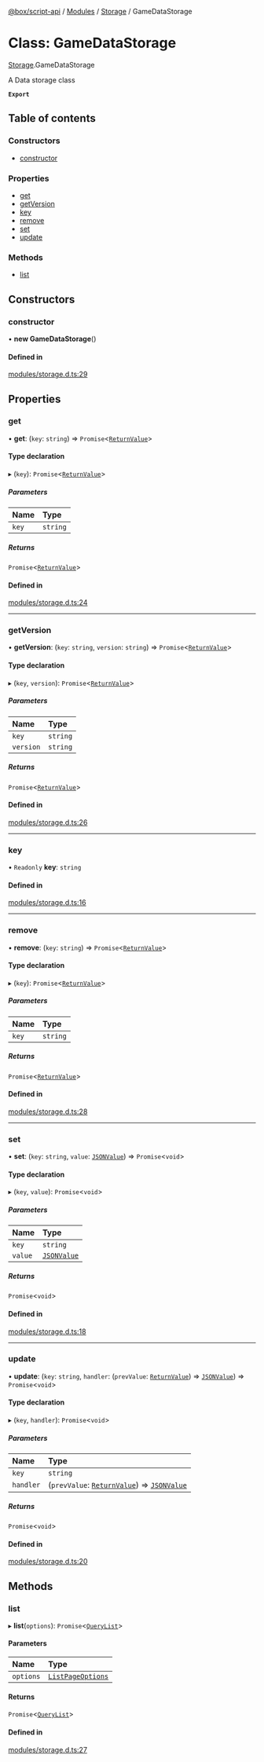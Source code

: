 [@box/script-api](../README.md) / [Modules](../modules.md) / [Storage](../modules/Storage.md) / GameDataStorage

# Class: GameDataStorage

[Storage](../modules/Storage.md).GameDataStorage

A Data storage class

**`Export`**

## Table of contents

### Constructors

- [constructor](Storage.GameDataStorage.md#constructor)

### Properties

- [get](Storage.GameDataStorage.md#get)
- [getVersion](Storage.GameDataStorage.md#getversion)
- [key](Storage.GameDataStorage.md#key)
- [remove](Storage.GameDataStorage.md#remove)
- [set](Storage.GameDataStorage.md#set)
- [update](Storage.GameDataStorage.md#update)

### Methods

- [list](Storage.GameDataStorage.md#list)

## Constructors

### constructor

• **new GameDataStorage**()

#### Defined in

[modules/storage.d.ts:29](https://github.com/box-engine/script-api/blob/861e99e/server/modules/storage.d.ts#L29)

## Properties

### get

• **get**: (`key`: `string`) => `Promise`<[`ReturnValue`](../modules/Storage.md#returnvalue)\>

#### Type declaration

▸ (`key`): `Promise`<[`ReturnValue`](../modules/Storage.md#returnvalue)\>

##### Parameters

| Name | Type |
| :------ | :------ |
| `key` | `string` |

##### Returns

`Promise`<[`ReturnValue`](../modules/Storage.md#returnvalue)\>

#### Defined in

[modules/storage.d.ts:24](https://github.com/box-engine/script-api/blob/861e99e/server/modules/storage.d.ts#L24)

___

### getVersion

• **getVersion**: (`key`: `string`, `version`: `string`) => `Promise`<[`ReturnValue`](../modules/Storage.md#returnvalue)\>

#### Type declaration

▸ (`key`, `version`): `Promise`<[`ReturnValue`](../modules/Storage.md#returnvalue)\>

##### Parameters

| Name | Type |
| :------ | :------ |
| `key` | `string` |
| `version` | `string` |

##### Returns

`Promise`<[`ReturnValue`](../modules/Storage.md#returnvalue)\>

#### Defined in

[modules/storage.d.ts:26](https://github.com/box-engine/script-api/blob/861e99e/server/modules/storage.d.ts#L26)

___

### key

• `Readonly` **key**: `string`

#### Defined in

[modules/storage.d.ts:16](https://github.com/box-engine/script-api/blob/861e99e/server/modules/storage.d.ts#L16)

___

### remove

• **remove**: (`key`: `string`) => `Promise`<[`ReturnValue`](../modules/Storage.md#returnvalue)\>

#### Type declaration

▸ (`key`): `Promise`<[`ReturnValue`](../modules/Storage.md#returnvalue)\>

##### Parameters

| Name | Type |
| :------ | :------ |
| `key` | `string` |

##### Returns

`Promise`<[`ReturnValue`](../modules/Storage.md#returnvalue)\>

#### Defined in

[modules/storage.d.ts:28](https://github.com/box-engine/script-api/blob/861e99e/server/modules/storage.d.ts#L28)

___

### set

• **set**: (`key`: `string`, `value`: [`JSONValue`](../modules/Storage.md#jsonvalue)) => `Promise`<`void`\>

#### Type declaration

▸ (`key`, `value`): `Promise`<`void`\>

##### Parameters

| Name | Type |
| :------ | :------ |
| `key` | `string` |
| `value` | [`JSONValue`](../modules/Storage.md#jsonvalue) |

##### Returns

`Promise`<`void`\>

#### Defined in

[modules/storage.d.ts:18](https://github.com/box-engine/script-api/blob/861e99e/server/modules/storage.d.ts#L18)

___

### update

• **update**: (`key`: `string`, `handler`: (`prevValue`: [`ReturnValue`](../modules/Storage.md#returnvalue)) => [`JSONValue`](../modules/Storage.md#jsonvalue)) => `Promise`<`void`\>

#### Type declaration

▸ (`key`, `handler`): `Promise`<`void`\>

##### Parameters

| Name | Type |
| :------ | :------ |
| `key` | `string` |
| `handler` | (`prevValue`: [`ReturnValue`](../modules/Storage.md#returnvalue)) => [`JSONValue`](../modules/Storage.md#jsonvalue) |

##### Returns

`Promise`<`void`\>

#### Defined in

[modules/storage.d.ts:20](https://github.com/box-engine/script-api/blob/861e99e/server/modules/storage.d.ts#L20)

## Methods

### list

▸ **list**(`options`): `Promise`<[`QueryList`](Storage.QueryList.md)\>

#### Parameters

| Name | Type |
| :------ | :------ |
| `options` | [`ListPageOptions`](../modules/Storage.md#listpageoptions) |

#### Returns

`Promise`<[`QueryList`](Storage.QueryList.md)\>

#### Defined in

[modules/storage.d.ts:27](https://github.com/box-engine/script-api/blob/861e99e/server/modules/storage.d.ts#L27)
